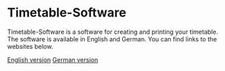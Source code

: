 # Timetable-Software
Timetable-Software is a software for creating and printing your timetable.  
The software is available in English and German. You can find links to the websites below.  
  
[English version](https://domi04151309.github.io/Timetable-Software/en) [German version](https://domi04151309.github.io/Timetable-Software/de)